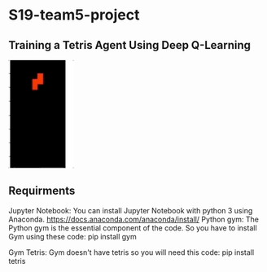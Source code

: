 # S19-team5-project


## Training a Tetris Agent Using Deep Q-Learning

![](tetirs.gif)

## Requirments 
Jupyter Notebook: You can install Jupyter Notebook with python 3 using Anaconda. 
                  https://docs.anaconda.com/anaconda/install/
Python gym: The Python gym is the essential component of the code. So you have to install Gym using these code:
            pip install gym

Gym Tetris: Gym doesn't have tetris so you will need this code:
            pip install tetris
